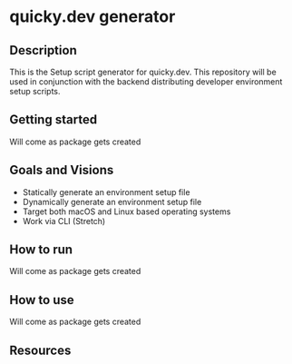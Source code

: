 # quicky.dev generator

## Description
This is the Setup script generator for quicky.dev. This repository will be used in conjunction with the backend distributing
developer environment setup scripts.

## Getting started 
Will come as package gets created

## Goals and Visions
* Statically generate an environment setup file
* Dynamically generate an environment setup file
* Target both macOS and Linux based operating systems
* Work via CLI (Stretch)

## How to run
Will come as package gets created

## How to use
Will come as package gets created

## Resources
